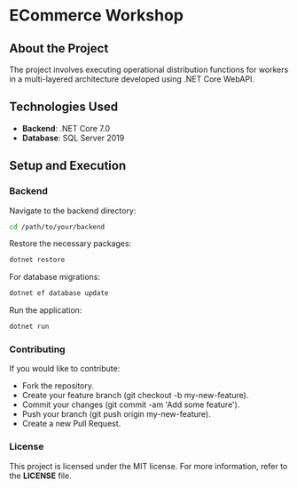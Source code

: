 # ECommerce Workshop

## About the Project

The project involves executing operational distribution functions for workers in a multi-layered architecture developed using .NET Core WebAPI.

## Technologies Used

- **Backend**: .NET Core 7.0
- **Database**: SQL Server 2019

## Setup and Execution

### Backend

Navigate to the backend directory:

```bash
cd /path/to/your/backend
```

Restore the necessary packages:

```bash
dotnet restore
```

For database migrations:

```bash
dotnet ef database update
```

Run the application:

```bash
dotnet run
```

### Contributing

If you would like to contribute:

- Fork the repository.
- Create your feature branch (git checkout -b my-new-feature).
- Commit your changes (git commit -am 'Add some feature').
- Push your branch (git push origin my-new-feature).
- Create a new Pull Request.

### License

This project is licensed under the MIT license. For more information, refer to the **LICENSE** file.
